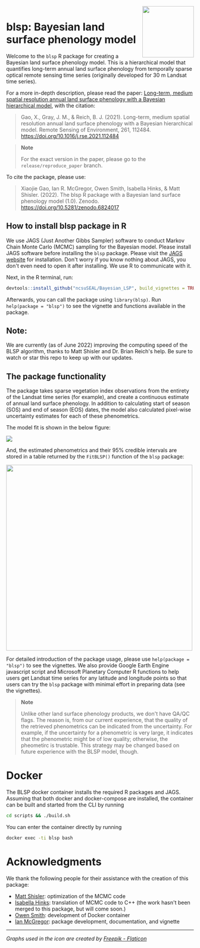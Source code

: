 <img src="man/figures/logo.png" align="right" height="138" />

# blsp: Bayesian land surface phenology model
Welcome to the `blsp` R package for creating a Bayesian land surface phenology model. This is a hierarchical model that quantifies long-term annual land surface phenology from temporally sparse optical remote sensing time series (originally developed for 30 m Landsat time series).

For a more in-depth description, please read the paper: [Long-term, medium spatial resolution annual land surface phenology with a Bayesian hierarchical model](https://doi.org/10.1016/j.rse.2021.112484), with the citation:
> Gao, X., Gray, J. M., & Reich, B. J. (2021). Long-term, medium spatial resolution annual land surface phenology with a Bayesian hierarchical model. Remote Sensing of Environment, 261, 112484. https://doi.org/10.1016/j.rse.2021.112484

> **Note**
> 
> For the exact version in the paper, please go to the `release/reproduce_paper` branch.

To cite the package, please use:

> Xiaojie Gao, Ian R. McGregor, Owen Smith, Isabella Hinks, & Matt Shisler. (2022). The blsp R package with a Bayesian land surface phenology model (1.0). Zenodo. https://doi.org/10.5281/zenodo.6824017

## How to install blsp package in R

We use JAGS (Just Another Gibbs Sampler) software to conduct Markov Chain Monte Carlo (MCMC) sampling for the Bayesian model. Please install JAGS software before installing the `blsp` package. Please visit the [JAGS website](http://mcmc-jags.sourceforge.net/) for installation. Don't worry if you know nothing about JAGS, you don't even need to open it after installing. We use R to communicate with it.

Next, in the R terminal, run:
```r
devtools::install_github("ncsuSEAL/Bayesian_LSP", build_vignettes = TRUE)
```
Afterwards, you can call the package using `library(blsp)`. Run `help(package = "blsp")` to see the vignette and functions available in the package. 

## Note:
We are currently (as of June 2022) improving the computing speed of the BLSP algorithm, thanks to Matt Shisler and Dr. Brian Reich's help. Be sure to watch or star this repo to keep up with our updates.

## The package functionality 
The package takes sparse vegetation index observations from the entirety of the Landsat time series (for example), and create a continuous estimate of annual land surface phenology. In addition to calculating start of season (SOS) and end of season (EOS) dates, the model also calculated pixel-wise uncertainty estimates for each of these phenometrics. 

The model fit is shown in the below figure:

![](img/model_fit_plot.png)

And, the estimated phenometrics and their 95% credible intervals are stored in a table returned by the `FitBLSP()` function of the `blsp` package:

<img src="img/model_fit_phenos.png" alt="" width="500"/>

For detailed introduction of the package usage, please use `help(package = "blsp")` to see the vignettes. We also provide Google Earth Engine javascript script and Microsoft Planetary Computer R functions to help users get Landsat time series for any latitude and longitude points so that users can try the `blsp` package with minimal effort in preparing data (see the vignettes).

> **Note** 
>
> Unlike other land surface phenology products, we don't have QA/QC flags. The reason is, from our current experience, that the quality of the retrieved phenometrics can be indicated from the uncertainty. For example, if the uncertainty for a phenometric is very large, it indicates that the phenometric might be of low quality; otherwise, the pheometirc is trustable. This strategy may be changed based on future experience with the BLSP model, though.


# Docker
The BLSP docker container installs the required R packages and JAGS.
Assuming that both docker and docker-compose are installed, the container can
be built and started from the CLI by running
```bash
cd scripts && ./build.sh
```
You can enter the container directly by running
```bash
docker exec -ti blsp bash
```

# Acknowledgments
We thank the following people for their assistance with the creation of this package:
- [Matt Shisler](https://github.com/mattshisler): optimization of the MCMC code
- [Isabella Hinks](https://github.com/iHinks): translation of MCMC code to C++ (the work hasn't been merged to this package, but will come soon.)
- [Owen Smith](https://github.com/ocsmit): development of Docker container
- [Ian McGregor](https://github.com/mcgregorian1): package development, documentation, and vignette

---

_Graphs used in the icon are created by <a href="https://www.flaticon.com/free-icons" title="seal icons">Freepik - Flaticon</a>_

